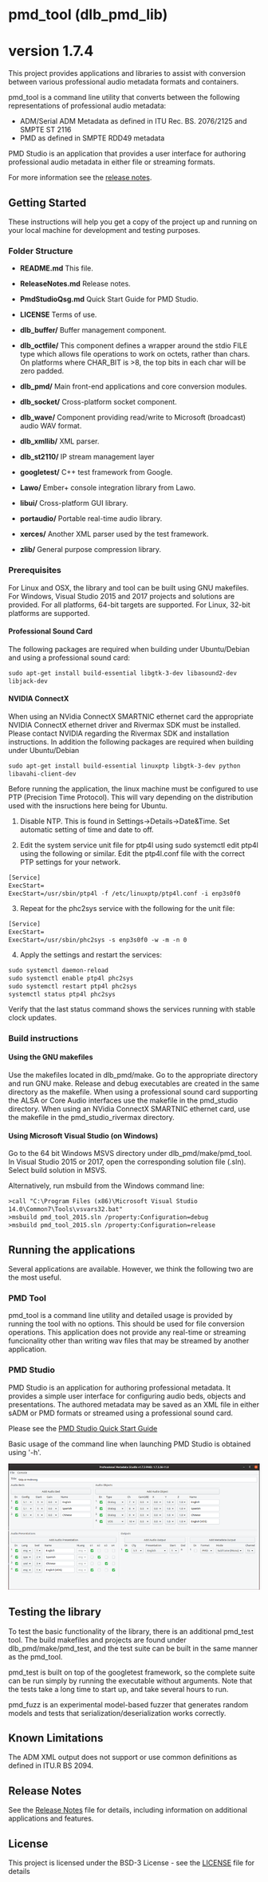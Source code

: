 # pmd_tool (dlb_pmd_lib)
# version 1.7.4

This project provides applications and libraries to assist with conversion between
various professional audio metadata formats and containers.

pmd_tool is a command line utility that converts between the following
representations of professional audio metadata:

- ADM/Serial ADM Metadata as defined in ITU Rec. BS. 2076/2125 and SMPTE ST 2116
- PMD as defined in SMPTE RDD49 metadata

PMD Studio is an application that provides a user interface for authoring
professional audio metadata in either file or streaming formats.

For more information see the [release notes](ReleaseNotes.md).

## Getting Started

These instructions will help you get a copy of the project up and
running on your local machine for development and testing purposes.

### Folder Structure

- **README.md** This file.

- **ReleaseNotes.md** Release notes.

- **PmdStudioQsg.md** Quick Start Guide for PMD Studio.

- **LICENSE** Terms of use.

- **dlb_buffer/** Buffer management component.

- **dlb_octfile/** This component defines a wrapper around the stdio
  FILE type which allows file operations to work on octets, rather than chars.
  On platforms where CHAR_BIT is >8, the top bits in each char will be zero padded.

- **dlb_pmd/** Main front-end applications and core conversion modules.

- **dlb_socket/** Cross-platform socket component.

- **dlb_wave/** Component providing read/write to Microsoft (broadcast) audio WAV format.

- **dlb_xmllib/** XML parser.

- **dlb_st2110/** IP stream management layer

- **googletest/** C++ test framework from Google.

- **Lawo/** Ember+ console integration library from Lawo.

- **libui/** Cross-platform GUI library.

- **portaudio/** Portable real-time audio library.

- **xerces/** Another XML parser used by the test framework.

- **zlib/** General purpose compression library.


### Prerequisites

For Linux and OSX, the library and tool can be built using GNU makefiles.
For Windows, Visual Studio 2015 and 2017 projects and solutions are provided.
For all platforms, 64-bit targets are supported.
For Linux, 32-bit platforms are supported.

#### Professional Sound Card

The following packages are required when building under Ubuntu/Debian and
using a professional sound card:

```
sudo apt-get install build-essential libgtk-3-dev libasound2-dev libjack-dev
```

#### NVIDIA ConnectX

When using an NVidia ConnectX SMARTNIC ethernet card the appropriate NVIDIA
ConnectX ethernet driver and Rivermax SDK must be installed. Please contact
NVIDIA regarding the Rivermax SDK and installation instructions.
In addition the following packages are required when building under
Ubuntu/Debian

```
sudo apt-get install build-essential linuxptp libgtk-3-dev python libavahi-client-dev
```

Before running the application, the linux machine must be configured to use PTP
(Precision Time Protocol). This will vary depending on the distribution used with
the insructions here being for Ubuntu.
1. Disable NTP. This is found in Settings->Details->Date&Time. Set automatic setting
of time and date to off.

2. Edit the system service unit file for ptp4l using sudo systemctl edit ptp4l using
the following or similar. Edit the ptp4l.conf file with the correct PTP settings for
your network.
```
[Service]
ExecStart=
ExecStart=/usr/sbin/ptp4l -f /etc/linuxptp/ptp4l.conf -i enp3s0f0
```

3. Repeat for the phc2sys service with the following for the unit file:
```
[Service]
ExecStart=
ExecStart=/usr/sbin/phc2sys -s enp3s0f0 -w -m -n 0
```

4. Apply the settings and restart the services:
```
sudo systemctl daemon-reload
sudo systemctl enable ptp4l phc2sys
sudo systemctl restart ptp4l phc2sys
systemctl status ptp4l phc2sys
```
Verify that the last status command shows the services running with stable clock updates.

### Build instructions

#### Using the GNU makefiles

Use the makefiles located in dlb_pmd/make. Go to the appropriate directory
and run GNU make. Release and debug executables are created in the same
directory as the makefile. When using a professional sound card supporting
the ALSA or Core Audio interfaces use the makefile in the pmd_studio
directory. When using an NVidia ConnectX SMARTNIC ethernet card, use the
makefile in the pmd_studio_rivermax directory.

#### Using Microsoft Visual Studio (on Windows)

Go to the 64 bit Windows MSVS directory under dlb_pmd/make/pmd_tool.
In Visual Studio 2015 or 2017, open the corresponding solution file (.sln).
Select build solution in MSVS.

Alternatively, run msbuild from the Windows command line:

```
>call "C:\Program Files (x86)\Microsoft Visual Studio 14.0\Common7\Tools\vsvars32.bat"
>msbuild pmd_tool_2015.sln /property:Configuration=debug
>msbuild pmd_tool_2015.sln /property:Configuration=release
```

## Running the applications

Several applications are available. However, we think the following two
are the most useful.

### PMD Tool
pmd_tool is a command line utility and detailed usage is provided by
running the tool with no options. This should be used for file conversion
operations. This application does not provide any real-time or streaming
funcionality other than writing wav files that may be streamed by another
application.

### PMD Studio
PMD Studio is an application for authoring professional metadata.
It provides a simple user interface for configuring audio beds, objects
and presentations. The authored metadata may be saved as an XML file in
either sADM or PMD formats or streamed using a professional sound card.  

Please see the [PMD Studio Quick Start Guide](PmdStudioQsg.md)

Basic usage of the command line when launching PMD Studio is obtained using '-h'.

![Screenshot of PMD Studio](pmd_studio.png)

## Testing the library

To test the basic functionality of the library, there is an additional
pmd_test tool. The build makefiles and projects are found under
dlb_pmd/make/pmd_test, and the test suite can be built in the same
manner as the pmd_tool.

pmd_test is built on top of the googletest framework, so the complete
suite can be run simply by running the executable without arguments.
Note that the tests take a long time to start up, and take several
hours to run.

pmd_fuzz is an experimental model-based fuzzer that generates random
models and tests that serialization/deserialization works correctly.

## Known Limitations

The ADM XML output does not support or use common definitions as defined
in ITU.R BS 2094.

## Release Notes

See the [Release Notes](ReleaseNotes.md) file for details, including
information on additional applications and features.

## License

This project is licensed under the BSD-3 License - see the
[LICENSE](LICENSE) file for details